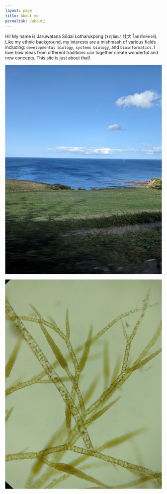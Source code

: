 ```yaml
---
layout: page
title: About me
permalink: /about/
---
```


Hi! My name is Jaruwatana Sōdai Lotharukpong (จารุวัฒนา 壮大 โลทารักษ์พงศ์). Like my ethnic background, my interests are a mishmash of various fields including: `developmental biology`, `systems biology`, and `bioinformatics`. I love how ideas from different traditions can together create wonderful and new concepts. This site is just about that!

[![StAbbs](/images/PXL_20230821_151113739.jpg)](/images/PXL_20230821_151113739.jpg)

[![Ectocarpus](/images/PXL_20230823_163653386.MP.jpg)](/images/PXL_20230823_163653386.MP.jpg)
